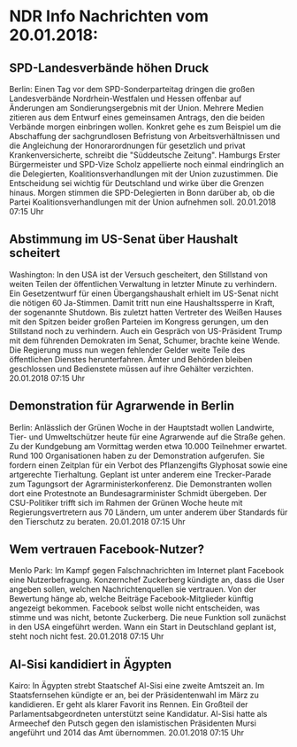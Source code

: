 # NDR Info Nachrichten vom 20.01.2018:


## SPD-Landesverbände höhen Druck
Berlin: Einen Tag vor dem SPD-Sonderparteitag dringen die großen Landesverbände Nordrhein-Westfalen und Hessen offenbar auf Änderungen am Sondierungsergebnis mit der Union. Mehrere Medien zitieren aus dem Entwurf eines gemeinsamen Antrags, den die beiden Verbände morgen einbringen wollen. Konkret gehe es zum Beispiel um die Abschaffung der sachgrundlosen Befristung von Arbeitsverhältnissen und die Angleichung der Honorarordnungen für gesetzlich und privat Krankenversicherte, schreibt die "Süddeutsche Zeitung". Hamburgs Erster Bürgermeister und SPD-Vize Scholz appellierte noch einmal eindringlich an die Delegierten, Koalitionsverhandlungen mit der Union zuzustimmen. Die Entscheidung sei wichtig für Deutschland und wirke über die Grenzen hinaus. Morgen stimmen die SPD-Delegierten in Bonn darüber ab, ob die Partei Koalitionsverhandlungen mit der Union aufnehmen soll. 20.01.2018 07:15 Uhr 

## Abstimmung im US-Senat über Haushalt scheitert
Washington: In den USA ist der Versuch gescheitert, den Stillstand von weiten Teilen der öffentlichen Verwaltung in letzter Minute zu verhindern. Ein Gesetzentwurf für einen Übergangshaushalt erhielt im US-Senat nicht die nötigen 60 Ja-Stimmen. Damit tritt nun eine Haushaltssperre in Kraft, der sogenannte Shutdown. Bis zuletzt hatten Vertreter des Weißen Hauses mit den Spitzen beider großen Parteien im Kongress gerungen, um den Stillstand noch zu verhindern. Auch ein Gespräch von US-Präsident Trump mit dem führenden Demokraten im Senat, Schumer, brachte keine Wende. Die Regierung muss nun wegen fehlender Gelder weite Teile des öffentlichen Dienstes herunterfahren. Ämter und Behörden bleiben geschlossen und Bedienstete müssen auf ihre Gehälter verzichten. 20.01.2018 07:15 Uhr 

## Demonstration für Agrarwende in Berlin
Berlin: Anlässlich der Grünen Woche in der Hauptstadt wollen Landwirte, Tier- und Umweltschützer heute für eine Agrarwende auf die Straße gehen. Zu der Kundgebung am Vormittag werden etwa 10.000 Teilnehmer erwartet. Rund 100 Organisationen haben zu der Demonstration aufgerufen. Sie fordern einen Zeitplan für ein Verbot des Pflanzengifts Glyphosat sowie eine artgerechte Tierhaltung. Geplant ist unter anderem eine Trecker-Parade zum Tagungsort der Agrarministerkonferenz. Die Demonstranten wollen dort eine Protestnote an Bundesagrarminister Schmidt übergeben. Der CSU-Politiker trifft sich im Rahmen der Grünen Woche heute mit Regierungsvertretern aus 70 Ländern, um unter anderem über Standards für den Tierschutz zu beraten. 20.01.2018 07:15 Uhr 

## Wem vertrauen Facebook-Nutzer?
Menlo Park: Im Kampf gegen Falschnachrichten im Internet plant Facebook eine Nutzerbefragung. Konzernchef Zuckerberg kündigte an, dass die User angeben sollen, welchen Nachrichtenquellen sie vertrauen. Von der Bewertung hänge ab, welche Beiträge Facebook-Mitglieder künftig angezeigt bekommen. Facebook selbst wolle nicht entscheiden, was stimme und was nicht, betonte Zuckerberg. Die neue Funktion soll zunächst in den USA eingeführt werden. Wann ein Start in Deutschland geplant ist, steht noch nicht fest. 20.01.2018 07:15 Uhr 

## Al-Sisi kandidiert in Ägypten
Kairo: In Ägypten strebt Staatschef Al-Sisi eine zweite Amtszeit an. Im Staatsfernsehen kündigte er an, bei der Präsidentenwahl im März zu kandidieren. Er geht als klarer Favorit ins Rennen. Ein Großteil der Parlamentsabgeordneten unterstützt seine Kandidatur. Al-Sisi hatte als Armeechef den Putsch gegen den islamistischen Präsidenten Mursi angeführt und 2014 das Amt übernommen. 20.01.2018 07:15 Uhr 
